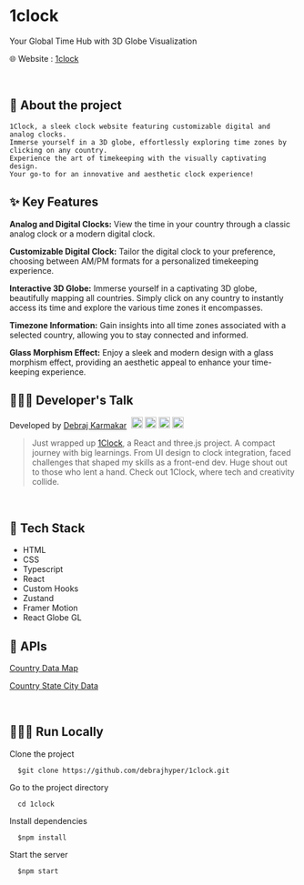 # 1clock

Your Global Time Hub with 3D Globe Visualization

🌐 Website : [1clock](https://1clock.vercel.app/)


<br/>

## 📑 About the project
    1Clock, a sleek clock website featuring customizable digital and analog clocks. 
    Immerse yourself in a 3D globe, effortlessly exploring time zones by clicking on any country. 
    Experience the art of timekeeping with the visually captivating design. 
    Your go-to for an innovative and aesthetic clock experience!

## ✨ Key Features

**Analog and Digital Clocks:** View the time in your country through a classic analog clock or a modern digital clock.

**Customizable Digital Clock:** Tailor the digital clock to your preference, choosing between AM/PM formats for a personalized timekeeping experience.

**Interactive 3D Globe:** Immerse yourself in a captivating 3D globe, beautifully mapping all countries. Simply click on any country to instantly access its time and explore the various time zones it encompasses.

**Timezone Information:** Gain insights into all time zones associated with a selected country, allowing you to stay connected and informed.

**Glass Morphism Effect:** Enjoy a sleek and modern design with a glass morphism effect, providing an aesthetic appeal to enhance your time-keeping experience.

## 👨🏻‍💻 Developer's Talk
Developed by <a href="https://github.com/debrajhyper">Debraj Karmakar</a>
<span style="display:inline-flex; justify-content:space-evenly; width:20%;">
<a href="https://twitter.com/debraj_010">
  <img src="https://cdn.jsdelivr.net/gh/devicons/devicon/icons/twitter/twitter-original.svg" width="20px"/>
</a>
<a href="https://linkedin.com/in/debraj-karmakar-275570199">
  <img src="https://cdn.jsdelivr.net/gh/devicons/devicon/icons/linkedin/linkedin-original.svg" width="20px"/>
</a>
<a href="https://fb.com/debraj.karmakar.923">
  <img src="https://cdn.jsdelivr.net/gh/devicons/devicon/icons/facebook/facebook-original.svg" width="20px"/>
</a>
<a href="https://www.behance.net/debrajkarmakar">
  <img src="https://cdn.jsdelivr.net/gh/devicons/devicon/icons/behance/behance-original.svg" width="20px">
</a>
</span>

>Just wrapped up <a href="https://1clock.vercel.app/">1Clock</a>, a React and three.js project. A compact journey with big learnings. From UI design to clock integration, faced challenges that shaped my skills as a front-end dev. Huge shout out to those who lent a hand. Check out 1Clock, where tech and creativity collide.

<br/>

## 🚀 Tech Stack

- HTML
- CSS
- Typescript
- React
- Custom Hooks
- Zustand
- Framer Motion
- React Globe GL

## 📃 APIs

[Country Data Map](https://geojson-maps.ash.ms/)

[Country State City Data](https://dr5hn.github.io/countries-states-cities-database/)

<br/>

## 🏃🏻‍♂️ Run Locally

Clone the project
```
  $git clone https://github.com/debrajhyper/1clock.git
```

Go to the project directory
```
  cd 1clock
```

Install dependencies
```
  $npm install
```

Start the server
```
  $npm start
```

<br/>
